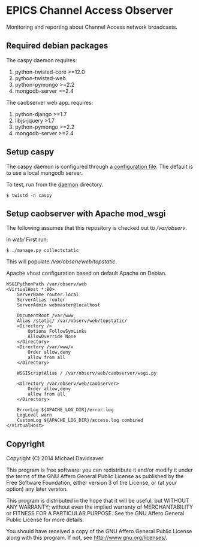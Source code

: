 EPICS Channel Access Observer
=============================

Monitoring and reporting about Channel Access network broadcasts.

Required debian packages
------------------------

The caspy daemon requires:

1. python-twisted-core >=12.0
1. python-twisted-web
1. python-pymongo >=2.2
1. mongodb-server >=2.4

The caobserver web app. requires:

1. python-django >=1.7
1. libjs-jquery >1.7
1. python-pymongo >=2.2
1. mongodb-server >=2.4

Setup caspy
-----------

The caspy daemon is configured through a
[configuration file](daemon/caspy.conf).
The default is to use a local mongodb server.

To test, run from the [daemon](daemon/) directory.

    $ twistd -n caspy

Setup caobserver with Apache mod_wsgi
-------------------------------------

The following assumes that this repository is checked out to _/var/observ_.

In _web/_ First run:

    $ ./manage.py collectstatic

This will populate _/var/observ/web/topstatic_.

Apache vhost configuration based on default Apache on Debian.

    WSGIPythonPath /var/observ/web
    <VirtualHost *:80>
        ServerName router.local
        ServerAlias router
        ServerAdmin webmaster@localhost
    
        DocumentRoot /var/www
        Alias /static/ /var/observ/web/topstatic/
        <Directory />
            Options FollowSymLinks
            AllowOverride None
        </Directory>
        <Directory /var/www/>
            Order allow,deny
            allow from all
        </Directory>

        WSGIScriptAlias / /var/observ/web/caobserver/wsgi.py

        <Directory /var/observ/web/caobserver>
            Order allow,deny
            allow from all
        </Directory>
    
        ErrorLog ${APACHE_LOG_DIR}/error.log
        LogLevel warn
        CustomLog ${APACHE_LOG_DIR}/access.log combined
    </VirtualHost>


Copyright
---------

Copyright (C) 2014 Michael Davidsaver

This program is free software: you can redistribute it and/or modify
it under the terms of the GNU Affero General Public License as published by
the Free Software Foundation, either version 3 of the License, or
(at your option) any later version.

This program is distributed in the hope that it will be useful,
but WITHOUT ANY WARRANTY; without even the implied warranty of
MERCHANTABILITY or FITNESS FOR A PARTICULAR PURPOSE.  See the
GNU Affero General Public License for more details.

You should have received a copy of the GNU Affero General Public License
along with this program.  If not, see <http://www.gnu.org/licenses/>.
